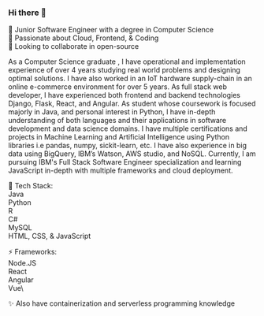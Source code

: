 ### Hi there 👋

🔭 Junior Software Engineer with a degree in Computer Science \
👯 Passionate about Cloud, Frontend, & Coding \
💬 Looking to collaborate in open-source 

As a Computer Science graduate , I have operational and implementation experience of over 4 years studying real world problems and designing optimal solutions. I have also worked in an IoT hardware supply-chain in an online e-commerce environment for over 5 years. As full stack web developer, I have experienced both frontend and backend technologies Django, Flask, React, and Angular. As student whose coursework is focused majorly in Java, and personal interest in Python, I have in-depth understanding of both languages and their applications in software development and data science domains. I have multiple certifications and projects in Machine Learning and Artificial Intelligence using Python libraries i.e pandas, numpy, sickit-learn, etc. I have also experience in big data using BigQuery, IBM’s Watson, AWS studio, and NoSQL. Currently, I am pursuing IBM's Full Stack Software Engineer specialization and learning JavaScript in-depth with multiple frameworks and cloud deployment.

🌱 Tech Stack: \
Java \
Python \
R \
C# \
MySQL \
HTML, CSS, & JavaScript

⚡ Frameworks: \
Node.JS \
React \
Angular\
Vue\

✨ Also have containerization and serverless programming knowledge



<!--
**KinzaaSheikh/KinzaaSheikh** is a ✨ _special_ ✨ repository because its `README.md` (this file) appears on your GitHub profile.

Here are some ideas to get you started:

- 🔭 I’m currently working on ...
- 🌱 I’m currently learning ...
- 👯 I’m looking to collaborate on ...
- 🤔 I’m looking for help with ...
- 💬 Ask me about ...
- 📫 How to reach me: ...
- 😄 Pronouns: ...
- ⚡ Fun fact: ...
-->
